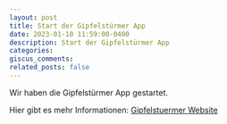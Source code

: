 ```yaml
---
layout: post
title: Start der Gipfelstürmer App
date: 2023-01-10 11:59:00-0400
description: Start der Gipfelstürmer App
categories:
giscus_comments:
related_posts: false
---
```


Wir haben die Gipfelstürmer App gestartet.

Hier gibt es mehr Informationen: <a href="Gipfelstuermer.github.io">Gipfelstuermer Website</a>

